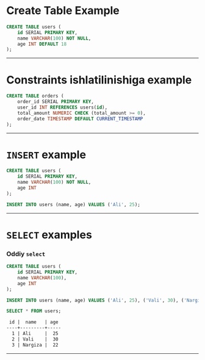 # Create Table Example
```sql
CREATE TABLE users (
    id SERIAL PRIMARY KEY,
    name VARCHAR(100) NOT NULL,
    age INT DEFAULT 18
);
```
***
# Constraints ishlatilinishiga example
```sql
CREATE TABLE orders (
    order_id SERIAL PRIMARY KEY,
    user_id INT REFERENCES users(id),
    total_amount NUMERIC CHECK (total_amount >= 0),
    order_date TIMESTAMP DEFAULT CURRENT_TIMESTAMP
);
```
***
# `INSERT` example
```sql
CREATE TABLE users (
    id SERIAL PRIMARY KEY,
    name VARCHAR(100) NOT NULL,
    age INT
);

INSERT INTO users (name, age) VALUES ('Ali', 25);
```
***
# `SELECT` examples
### Oddiy `select`
```sql
CREATE TABLE users (
    id SERIAL PRIMARY KEY,
    name VARCHAR(100),
    age INT
);

INSERT INTO users (name, age) VALUES ('Ali', 25), ('Vali', 30), ('Nargiza', 22);

SELECT * FROM users;
```
```txt
 id |  name   | age
----+---------+-----
  1 | Ali     |  25
  2 | Vali    |  30
  3 | Nargiza |  22
```
***

